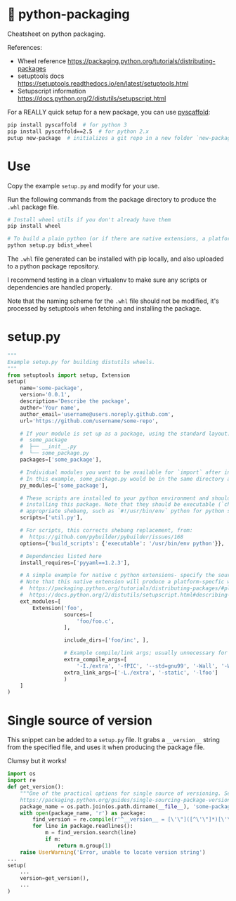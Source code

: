 # 🐍 python-packaging
Cheatsheet on python packaging.

References:
- Wheel reference https://packaging.python.org/tutorials/distributing-packages
- setuptools docs https://setuptools.readthedocs.io/en/latest/setuptools.html
- Setupscript information https://docs.python.org/2/distutils/setupscript.html

For a REALLY quick setup for a new package, you can use [pyscaffold](https://github.com/blue-yonder/pyscaffold):
```bash
pip install pyscaffold  # for python 3
pip install pyscaffold==2.5  # for python 2.x
putup new-package  # initializes a git repo in a new folder `new-package` with a skeleton package
```

# Use
Copy the example `setup.py` and modify for your use.

Run the following commands from the package directory to produce the `.whl` package file.

```bash
# Install wheel utils if you don't already have them
pip install wheel

# To build a plain python (or if there are native extensions, a platform wheel):
python setup.py bdist_wheel
```

The `.whl` file generated can be installed with pip locally, and also uploaded to a python package repository.

I recommend testing in a clean virtualenv to make sure any scripts or dependencies are handled properly.

Note that the naming scheme for the `.whl` file should not be modified, it's processed by setuptools when fetching and installing the package.

# setup.py
```python
"""
Example setup.py for building distutils wheels.
"""
from setuptools import setup, Extension
setup(
    name='some-package',
    version='0.0.1',
    description='Describe the package',
    author='Your name',
    author_email='username@users.noreply.github.com',
    url='https://github.com/username/some-repo',

    # If your module is set up as a package, using the standard layout:
    #  some_package
    #  ├── __init__.py
    #  └── some_package.py
    packages=['some_package'],

    # Individual modules you want to be available for `import` after installing the package
    # In this example, some_package.py would be in the same directory as this `setup.py` script
    py_modules=['some_package'],

    # These scripts are installed to your python environment and should be available on PATH after
    # installing this package. Note that they should be executable (`chmod +x`) and contain an
    # appropriate shebang, such as `#!/usr/bin/env` python for python scripts
    scripts=['util.py'],

    # For scripts, this corrects shebang replacement, from:
    #  https://github.com/pybuilder/pybuilder/issues/168
    options={'build_scripts': {'executable': '/usr/bin/env python'}},

    # Dependencies listed here
    install_requires=['pyyaml==1.2.3'],

    # A simple example for native c python extensions- specify the sources and compile args here
    # Note that this native extension will produce a platform-specfic wheel, see
    #  https://packaging.python.org/tutorials/distributing-packages/#platform-wheels and
    #  https://docs.python.org/2/distutils/setupscript.html#describing-extension-modules
    ext_modules=[
        Extension('foo',
                  sources=[
                      'foo/foo.c',
                  ],

                  include_dirs=['foo/inc', ],

                  # Example compile/link args; usually unnecessary for simple extensions
                  extra_compile_args=[
                      '-I./extra', '-fPIC', '--std=gnu99', '-Wall', '-Werror', '-g'],
                  extra_link_args=['-L./extra', '-static', '-lfoo']
                  )
    ]
)
```

# Single source of version
This snippet can be added to a `setup.py` file. It grabs a `__version__` string from the specified file, and uses it when producing the package file.

Clumsy but it works!

```python
import os
import re
def get_version():
    """One of the practical options for single source of versioning. See:
    https://packaging.python.org/guides/single-sourcing-package-version/"""
    package_name = os.path.join(os.path.dirname(__file__), 'some-package.py')
    with open(package_name, 'r') as package:
        find_version = re.compile(r'^__version__ = [\'\"]([^\'\"]*)[\'\"]')
        for line in package.readlines():
            m = find_version.search(line)
            if m:
                return m.group(1)
    raise UserWarning('Error, unable to locate version string')
...
setup(
    ...
    version=get_version(),
    ...
)
```
